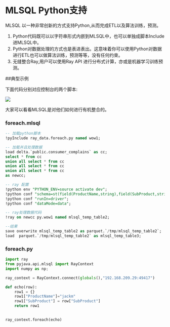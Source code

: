 # MLSQL Python支持

MLSQL 以一种非常创新的方式支持Python,从而完成ETL以及算法训练，预测。

1. Python代码既可以以字符串形式内嵌到MLSQL中，也可以单独成脚本Include进MLSQL中。
2. Python对数据处理的方式也是表进表出。这意味着你可以使用Python对数据进行ETL也可以做算法训练，预测等等，没有任何约束。
3. 无缝整合Ray,用户可以使用Ray API 进行分布式计算，亦或是机器学习训练预测。


##典型示例

下面代码分别对应控制台的两个脚本:

![](http://docs.mlsql.tech/upload_images/17372336-9ffb-4565-bef0-daa1ec9c1699.png)

大家可以看看MLSQL是对他们如何进行有机整合的。

### foreach.mlsql

```sql
-- 加载python脚本
!pyInclude ray_data.foreach.py named wow1;

-- 加载并且处理数据
load delta.`public.consumer_complains` as cc;
select * from cc 
union all select * from cc 
union all select * from cc 
union all select * from cc 
as newcc;

-- ray 配置
!python env "PYTHON_ENV=source activate dev";
!python conf "schema=st(field(ProductName,string),field(SubProduct,string))";
!python conf "runIn=driver";
!python conf "dataMode=data";

-- ray处理数据代码
!ray on newcc py.wow1 named mlsql_temp_table2;

--结果
save overwrite mlsql_temp_table2 as parquet.`/tmp/mlsql_temp_table2`;
load  parquet.`/tmp/mlsql_temp_table2` as mlsql_temp_table3;

```

### foreach.py

```python
import ray
from pyjava.api.mlsql import RayContext
import numpy as np;

ray_context = RayContext.connect(globals(),"192.168.209.29:49417")

def echo(row):
    row1 = {}
    row1["ProductName"]="jackm"
    row1["SubProduct"] = row["SubProduct"]
    return row1
    

ray_context.foreach(echo)

```